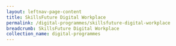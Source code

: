 ```yaml
---
layout: leftnav-page-content
title: SkillsFuture Digital Workplace
permalink: /digital-programmes/skillsfuture-digital-workplace
breadcrumb: SkillsFuture Digital Workplace
collection_name: digital-programmes
---
```

